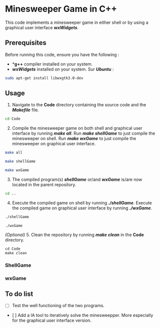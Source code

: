 # Minesweeper Game in C++ #

This code implements a minesweeper game in either shell or by using a graphical user interface ***wxWidgets***.

## Prerequisites ##

Before running this code, ensure you have the following :

- ***g++** compiler installed on your system.
- ***wxWidgets*** installed on your system.
Sur ***Ubuntu*** :
```bash
sudo apt-get install libwxgtk3.0-dev
```

## Usage ##

1. Navigate to the **Code** directory containing the source code and the ***Makefile*** file.
```bash
cd Code
```
2. Compile the minesweeper game on both shell and graphical user interface by running ***make all***. Run ***make shellGame*** to just compile the minesweeper on shell. Run ***make wxGame*** to just compile the minesweeper on graphical user interface. 
```bash
make all
```
```bash
make shellGame
```
```bash
make wxGame
```
3. The compiled program(s) ***shellGame*** or/and ***wxGame*** is/are now located in the parent repository.
```bash
cd ..
```
4. Execute the compiled game on shell by running ***./shellGame***. Execute the compiled game on graphical user interface by running ***./wxGame***.
```bash
./shellGame
```
```{bash}
./wxGame
```

*(Optional)* 5. Clean the repository by running ***make clean*** in the **Code** directory.

```{bash}
cd Code
make clean
```

### ShellGame ###

### wxGame ###

## To do list ##

- [ ] Test the well functioning of the two programs.
- [ ] Add a IA tool to iteratively solve the minesweepper. More especially for the graphical user interface version.
